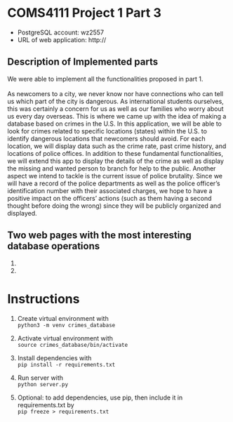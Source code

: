 # COMS4111 Project 1 Part 3
- PostgreSQL account: wz2557
- URL of web application: http://

## Description of Implemented parts 
We were able to implement all the functionalities proposed in part 1.
<br>
<br>
As newcomers to a city, we never know nor have connections who can tell us which part of the city is dangerous. As 
international students ourselves, this was certainly a concern for us as well as our families who worry about us every 
day overseas. This is where we came up with the idea of making a database based on crimes in the U.S. In this 
application, we will be able to look for crimes related to specific locations (states) within the U.S. to identify dangerous 
locations that newcomers should avoid. For each location, we will display data such as the crime rate, past crime 
history, and locations of police offices. In addition to these fundamental functionalities, we will extend this app to 
display the details of the crime as well as display the missing and wanted person to branch for help to the public. 
Another aspect we intend to tackle is the current issue of police brutality. Since we will have a record of the police 
departments as well as the police officer’s identification number with their associated charges, we hope to have a 
positive impact on the officers’ actions (such as them having a second thought before doing the wrong) since they will 
be publicly organized and displayed.

## Two web pages with the most interesting database operations
1.
2. 

# Instructions
1. Create virtual environment with
<br>`python3 -m venv crimes_database`

2. Activate virtual environment with
<br>`source crimes_database/bin/activate`

3. Install dependencies with
<br>`pip install -r requirements.txt`

4. Run server with 
<br>`python server.py`

5. Optional: to add dependencies, use pip, then include it in requirements.txt by
<br>`pip freeze > requirements.txt`
